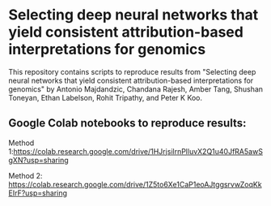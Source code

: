 # Selecting deep neural networks that yield consistent attribution-based interpretations for genomics

This repository contains scripts to reproduce results from "Selecting deep neural networks that yield consistent
attribution-based interpretations for genomics" by Antonio Majdandzic, Chandana Rajesh, Amber Tang, Shushan Toneyan,
Ethan Labelson, Rohit Tripathy, and Peter K Koo.

## Google Colab notebooks to reproduce results:

Method 1:https://colab.research.google.com/drive/1HJrjsilrnPlluvX2Q1u40JfRA5awSgXN?usp=sharing

Method 2: https://colab.research.google.com/drive/1Z5to6Xe1CaP1eoAJtggsrvwZoqKkEIrF?usp=sharing
